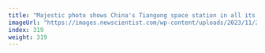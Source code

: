 ```yaml
---
title: "Majestic photo shows China's Tiangong space station in all its glory"
imageUrl: "https://images.newscientist.com/wp-content/uploads/2023/11/28105458/SEI_181884485.jpg?width=788"
index: 319
weight: 319
---
```

